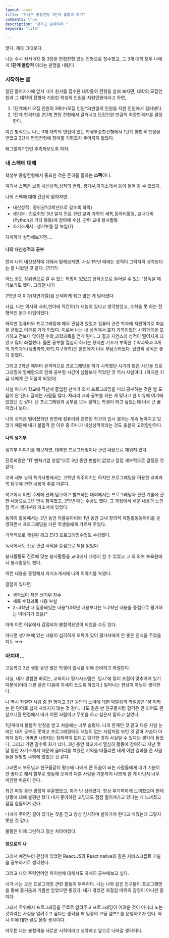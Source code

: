 ```yaml
---
layout: post
title: "학생부 종합전형 1단계 불합격 후기"
comments: true
description: "강하고 담대하라." 
keyword: "life" 

---
```


맞다. 제목 그대로다.

나는 수시 원서 6장 중 3장을 면접전형 있는 전형으로 접수했고, 그 3개 대학 모두 나에게 **1단계 불합격** 이라는 판정을 내렸다 

### 시작하는 글

일단 들어가기에 앞서 내가 원서를 접수한 대학들의 전형을 살펴 보자면,  대학의 모집인원과 그 대학의 전형에 지원한 학생의 인원을  지원인원이라고 하면, 

1. 1단계에서 모집 인원의 3배수(모집 인원*3)만큼의 인원을 지원 인원에서 걸러낸다.
2. 1단계 합격자를 2단계 면접 전형에서 걸러내고 모집인원 만큼의 최종합격자를 결정한다.    

이런 방식으로 나는 3개 대학의 면접이 있는 학생부종합전형에서 1단계  불합격 판정을 받았고 2단계 면접전형에 참여할 기회조차 주어지지 않았다.

왜그럴까? 한번 추측해보도록 하자.

### 내 스펙에 대해

학생부 종합전형에서 중요한 것은 흔히들 말하는 **스펙**이다.

여기서 스펙은 보통 내신성적,성적의 변화, 생기부,자기소개서 등이 들어 갈 수 있겠다.

나의 스펙에 대해 간단히 말하자면...

* 내신성적 : 중위권?(3학년으로 갈수록 하락)
* 생기부 : 진로희망 3년 일치 진로 관련 교과 과목의 세특,동아리활동, 교내대회(Python과 기타 등등)에 참여해 수상, 관련 교내 봉사활동
* 자기소개서 : 생기부를 잘 녹임(?)

자세하게  설명해보자면….

#### 나의 내신성적과 공부

먼저 나의 내신성적에 대해서 말해보자면, 사실 1학년 때에는 성적이 그럭저럭 생각보다는 잘 나왔던 것 같다. (?!?!?)

어느 정도 상위권으로 갈 수 있는 희망이 있었고 성적순으로 들어갈 수 있는 '정독실'에 가보기도 했다. 그러던 내가 

2학년 때 이과(자연계열)를 선택하게 되고 많은 게 달라졌다. 

사실, 나는 역사와 사회,언어에 약간의(?) 재능이 있다고 생각했었고, 수학을 못 하는 전형적인 문과 타입이었다.

하지만 컴퓨터와 프로그래밍에 매우 관심이 있었고 컴퓨터 관련 학과에 지원하기로 마음을 굳혔고 이과를 가게 되었다. 이로써 나는 내 성적에서 효자 과목이었던 사회과목을 포기하고 전보다 많아진 수학,과학과목을 얻게 된다. 그 결과 자연스레 성적이 떨어지게 되었고 많이 좌절했다. 물론 공부를 열심히 하기는 했지만 기초가 부족한 수학과목과 3개의 과학과목(생명과학,화학,지구과학)은 본인에게 너무 부담스러웠다. 당연히 성적은 좋지 못했다.

그리고 2학년 때부터 본격적으로 프로그래밍을 하기 시작했던 시기라 많은 시간을 프로그래밍에 할애함으로 인해 공부할 시간이 남들보다 작았던 것 역시 사실이다. (하지만 지금 나에게 큰 도움이 되었다)

사실 여기서 학교에 작년에 졸업한 선배가 와서 프로그래밍을 미리 공부하는 것은 별 도움이 안 된다. 잘하는 사람들 많다. 차라리 교과 공부를 하는 게 맞다고 한 이유에 여기에 있었던 것 같다. 난 프로그래밍과 공부를 모두 잘하는 학생이 되고 싶었는데 너무 큰 꿈이었나 보다.

나의 성적은 떨어졌지만 반면에 컴퓨터와 관련된 학과의 입시 결과는 계속 높아지고 있었기 때문에 내가 불합격 한 이유 중 하나가 내신성적이라는 것도 충분히 고려할만하다.

#### 나의 생기부

생기부 이야기를 해보자면, 대부분 프로그래밍이나 관련 내용으로 채워져 있다.

진로희망은 "IT 벤처기업 창업"으로 3년 동안 변함이 없었고 점점 세부적으로 결정된 것 같다.

교과 세부 능력 특기사항에서는 고학년 위주이기는 하지만 프로그래밍을 이용한 교과과목 탐구에 관한 내용이 주를 이룬다.

 학교에서 어떤 주제에 관해 탐구하고 발표하는 대회에서는 프로그래밍과 관련 기술에 관한 내용으로 2년 연속 참여했고, 2학년 때는 수상도 했다. 그 과정에서 배운 내용과 느낀 점 역시 생기부와 자소서에 있었다.

동아리 활동에서는 2년 동안 자율동아리와 1년 동안 교내 창의적 체험활동동아리를 운영하면서 프로그래밍을 다른 학생들에게 가르쳐 주었다.

기적적으로 개설된 레고 EV3 프로그래밍수업도 수강했다.

독서에서도 전공 관련 서적을 중심으로 책을 읽었다.

봉사활동도 진로에 맞는 봉사활동을 교내에서 다행히 할 수 있었고 그 외 외부 보육원에서 봉사활동도 했다.

이런 내용을 종합해서 자기소개서에 나의 이야기를 녹였다. 

결점이 있다면

* 생각보다 적은 생기부 장수
* 세특 수학과목 내용 부실
* 2~3학년 때 집중돼있는 내용*(3학년 내용보다는 1~2학년 내용을 중점으로 평가하는 이야기가 있음)*

아마 이런 이유에서 감점되어 불합격요인이 되었을 수도 있다.

아니면 생기부에 있는 내용이 심각하게 오류가 있어 평가자에게 안 좋은 인식을 주었을지도 ㅠㅠ

###  마치며...

고등학교 3년 생활 동안 많은 학생이 입시를 위해 준비하고 좌절한다.

사실, 내가 경험한 바로는, 교육이나 평가시스템은 '입시'에 많이 초점이 맞추어져 있기 때문에(이에 대한 글은 다음에 자세히 쓰도록 하겠다.) 일어나는 현상이 아닐까 생각한다.

나 역시 좌절한 사람 중 한 명이고  3년 동안의 노력에 대한 박탈감과 좌절감은 '꿈'이라는 한 단어로 쉽게 사라지지 않는 것 같다. 나도 같은 반 친구들처럼 합격은 안 되어도 괜찮으니깐 면접에서 내가 어떤 사람이고 무엇을 하고 싶은지 말하고 싶었다. 

1단계에서 불합격 판정을 받고 처음에는 너무 슬펐다. 나의 한계인 것 같고 다른 사람 눈에는 내가 공부도 못하고 프로그래밍에도 재능이 없는 사람처럼 보인 것 같아 가슴이 아파져 왔다. 어쩌면 나한테는 잠재력이 없다고 평가한 것이 사실일 수 있다는 생각이 들었다. 그리고 가면 갈수록 화가 났다. 3년 동안 학교에서 열심히 활동에 참여하고 지난 몇 달 동안 자기소개서 때문에 골머리를 썩였던 기억을 떠올리면 내게 이런 결과를 준 사람들을 원망할 수밖에 없었던 것 같다. 

그러면서 부모님과 친구들같이 평소에 나에게 큰 도움이 되는 사람들에게 내가 기분이 안 좋다고 해서 함부로 행동해 오히려 다른 사람들 기분까지 나쁘게 한 게 아닌지 너무 미안한 마음이 든다.

최근 며칠 동안 굉장히 우울했었고, 화가 난 상태였다. 항상 무기력하게 느껴졌으며 현재 상황에 대해 불평만 했다.내가 좋아하던 코딩과도 점점 멀어져가고 있다는 게 느껴졌고 점점 힘들어져 갔다.

나에게 주어진 길이 있다는 것을 믿고 항상 감사하며 살아가야 한다고 배웠는데 그렇지 못한 것 같다.

불평은 이제 그만하고 정신 차려야겠다.

#### 앞으로의 나

 그래서 예전부터 관심이 있었던 React.JS와 React native와 같은 자바스크립트 기술을 공부하기로 생각했다.

그리고 나의 주력언어인 파이썬에 대해서도 자세히 공부해보고 싶다.

내가 사는 곳은 프로그래밍 관련 활동이 부족하다. 나는 나와 같은 친구들이 프로그래밍을 통해 즐거움과 기쁨만 얻었으면 좋겠다. 내가 겪었던 좌절감 따위의 감정이 아니란 말이다.

그래서 주위에서 프로그래밍을 무료로 알려주고 프로그래밍이 어려운 것이 아니라 노는 것이라는 사실을 알려주고 싶다는 생각을 해 일종의 코딩 캠프? 를 운영하고자 한다. 역시 이에 대한 글도 올릴 생각이다. 

아무튼 나는 불합격을 새로운 시작이라고 생각하고 앞으로 나아갈 생각이다. 

 





